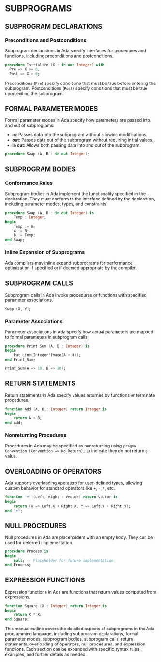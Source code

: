 # SUBPROGRAMS

## SUBPROGRAM DECLARATIONS

### Preconditions and Postconditions

Subprogram declarations in Ada specify interfaces for procedures and functions, including preconditions and postconditions.

```ada
procedure Initialize (X : in out Integer) with
  Pre => X >= 0,
  Post => X > 0;
```

Preconditions (`Pre`) specify conditions that must be true before entering the subprogram. Postconditions (`Post`) specify conditions that must be true upon exiting the subprogram.

## FORMAL PARAMETER MODES

Formal parameter modes in Ada specify how parameters are passed into and out of subprograms.

   * **in**: Passes data into the subprogram without allowing modifications.
   * **out**: Passes data out of the subprogram without requiring initial values.
   * **in out**: Allows both passing data into and out of the subprogram.

```ada
procedure Swap (A, B : in out Integer);
```

## SUBPROGRAM BODIES

### Conformance Rules

Subprogram bodies in Ada implement the functionality specified in the declaration. They must conform to the interface defined by the declaration, including parameter modes, types, and constraints.

```ada
procedure Swap (A, B : in out Integer) is
    Temp : Integer;
begin
    Temp := A;
    A := B;
    B := Temp;
end Swap;
```

### Inline Expansion of Subprograms

Ada compilers may inline expand subprograms for performance optimization if specified or if deemed appropriate by the compiler.

## SUBPROGRAM CALLS

Subprogram calls in Ada invoke procedures or functions with specified parameter associations.

```ada
Swap (X, Y);
```

### Parameter Associations

Parameter associations in Ada specify how actual parameters are mapped to formal parameters in subprogram calls.

```ada
procedure Print_Sum (A, B : Integer) is
begin
    Put_Line(Integer'Image(A + B));
end Print_Sum;

Print_Sum(A => 10, B => 20);
```

## RETURN STATEMENTS

Return statements in Ada specify values returned by functions or terminate procedures.

```ada
function Add (A, B : Integer) return Integer is
begin
    return A + B;
end Add;
```

### Nonreturning Procedures

Procedures in Ada may be specified as nonreturning using `pragma Convention (Convention => No_Return);` to indicate they do not return a value.

## OVERLOADING OF OPERATORS

Ada supports overloading operators for user-defined types, allowing custom behavior for standard operators like `+`, `-`, `*`, etc.

```ada
function "+" (Left, Right : Vector) return Vector is
begin
    return (X => Left.X + Right.X, Y => Left.Y + Right.Y);
end "+";
```

## NULL PROCEDURES

Null procedures in Ada are placeholders with an empty body. They can be used for deferred implementation.

```ada
procedure Process is
begin
    null; -- Placeholder for future implementation
end Process;
```

## EXPRESSION FUNCTIONS

Expression functions in Ada are functions that return values computed from expressions.

```ada
function Square (X : Integer) return Integer is
begin
    return X * X;
end Square;
```

This manual outline covers the detailed aspects of subprograms in the Ada programming language, including subprogram declarations, formal parameter modes, subprogram bodies, subprogram calls, return statements, overloading of operators, null procedures, and expression functions. Each section can be expanded with specific syntax rules, examples, and further details as needed.

